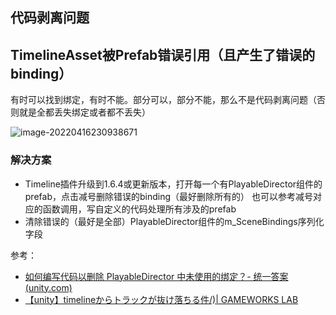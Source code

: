 ## 代码剥离问题

## TimelineAsset被Prefab错误引用（且产生了错误的binding）

有时可以找到绑定，有时不能。部分可以，部分不能，那么不是代码剥离问题（否则就是全都丢失绑定或者都不丢失）

![image-20220416230938671](https://fastly.jsdelivr.net/gh/YuzikiRain/ImageBed/img/image-20220416230938671.png)

### 解决方案

- Timeline插件升级到1.6.4或更新版本，打开每一个有PlayableDirector组件的prefab，点击减号删除错误的binding（最好删除所有的）
    也可以参考减号对应的函数调用，写自定义的代码处理所有涉及的prefab
- 清除错误的（最好是全部）PlayableDirector组件的m_SceneBindings序列化字段

参考：

-  [如何编写代码以删除 PlayableDirector 中未使用的绑定？- 统一答案 (unity.com)](https://answers.unity.com/questions/1833426/how-can-i-code-to-delete-unused-bindings-in-playab.html)
- [【unity】timelineからトラックが抜け落ちる件/)| GAMEWORKS LAB](https://gameworkslab.jp/2020/01/27/【unity】timelineからトラックが抜け落ちる件/)

